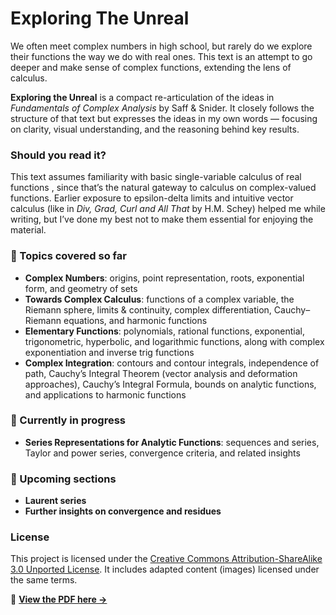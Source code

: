 # Exploring The Unreal

We often meet complex numbers in high school, but rarely do we explore their functions the way we do with real ones. This text is an attempt to go deeper and make sense of complex functions, extending the lens of calculus.

**Exploring the Unreal** is a compact re-articulation of the ideas in *Fundamentals of Complex Analysis* by Saff & Snider. It closely follows the structure of that text but expresses the ideas in my own words — focusing on clarity, visual understanding, and the reasoning behind key results. 

### Should you read it?
This text assumes familiarity with basic single-variable calculus of real functions , since that’s the natural gateway to calculus on complex-valued functions. Earlier exposure to epsilon-delta limits and intuitive vector calculus (like in *Div, Grad, Curl and All That* by H.M. Schey) helped me while writing, but I’ve done my best not to make them essential for enjoying the material.
### 📘 Topics covered so far
- **Complex Numbers**: origins, point representation, roots, exponential form, and geometry of sets  
- **Towards Complex Calculus**: functions of a complex variable, the Riemann sphere, limits & continuity, complex differentiation, Cauchy–Riemann equations, and harmonic functions  
- **Elementary Functions**: polynomials, rational functions, exponential, trigonometric, hyperbolic, and logarithmic functions, along with complex exponentiation and inverse trig functions  
- **Complex Integration**: contours and contour integrals, independence of path, Cauchy’s Integral Theorem (vector analysis and deformation approaches), Cauchy’s Integral Formula, bounds on analytic functions, and applications to harmonic functions  
### 📝 Currently in progress
- **Series Representations for Analytic Functions**: sequences and series, Taylor and power series, convergence criteria, and related insights  

### 🔮 Upcoming sections
- **Laurent series**  
- **Further insights on convergence and residues**

### License
This project is licensed under the [Creative Commons Attribution-ShareAlike 3.0 Unported License](https://creativecommons.org/licenses/by-sa/3.0/).
It includes adapted content (images) licensed under the same terms.

📄 **[View the PDF here →](https://github.com/4M0D/Exploring-The-Unreal/blob/0c6e2e9e73c4791fe6c508adfb774c6c0603dfad/exploringtheunreal.pdf)**

